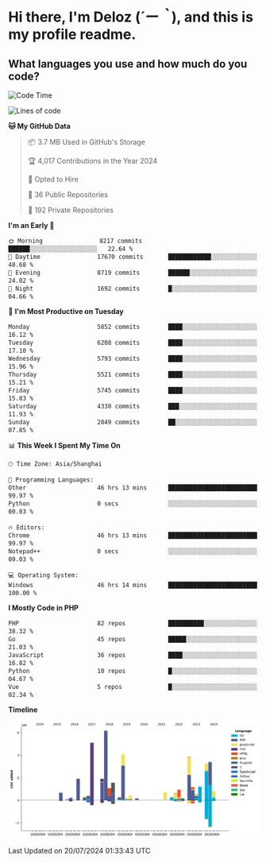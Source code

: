 # **Hi there, I'm Deloz (*´ー｀*), and this is my profile readme.**

## **What languages you use and how much do you code?**

<!--START_SECTION:waka-->
![Code Time](http://img.shields.io/badge/Code%20Time-4%2C455%20hrs%2018%20mins-blue)

![Lines of code](https://img.shields.io/badge/From%20Hello%20World%20I%27ve%20Written-41.2%20million%20lines%20of%20code-blue)

**🐱 My GitHub Data** 

> 📦 3.7 MB Used in GitHub's Storage 
 > 
> 🏆 4,017 Contributions in the Year 2024
 > 
> 💼 Opted to Hire
 > 
> 📜 36 Public Repositories 
 > 
> 🔑 192 Private Repositories 
 > 
**I'm an Early 🐤** 

```text
🌞 Morning                8217 commits        ██████░░░░░░░░░░░░░░░░░░░   22.64 % 
🌆 Daytime                17670 commits       ████████████░░░░░░░░░░░░░   48.68 % 
🌃 Evening                8719 commits        ██████░░░░░░░░░░░░░░░░░░░   24.02 % 
🌙 Night                  1692 commits        █░░░░░░░░░░░░░░░░░░░░░░░░   04.66 % 
```
📅 **I'm Most Productive on Tuesday** 

```text
Monday                   5852 commits        ████░░░░░░░░░░░░░░░░░░░░░   16.12 % 
Tuesday                  6208 commits        ████░░░░░░░░░░░░░░░░░░░░░   17.10 % 
Wednesday                5793 commits        ████░░░░░░░░░░░░░░░░░░░░░   15.96 % 
Thursday                 5521 commits        ████░░░░░░░░░░░░░░░░░░░░░   15.21 % 
Friday                   5745 commits        ████░░░░░░░░░░░░░░░░░░░░░   15.83 % 
Saturday                 4330 commits        ███░░░░░░░░░░░░░░░░░░░░░░   11.93 % 
Sunday                   2849 commits        ██░░░░░░░░░░░░░░░░░░░░░░░   07.85 % 
```


📊 **This Week I Spent My Time On** 

```text
🕑︎ Time Zone: Asia/Shanghai

💬 Programming Languages: 
Other                    46 hrs 13 mins      █████████████████████████   99.97 % 
Python                   0 secs              ░░░░░░░░░░░░░░░░░░░░░░░░░   00.03 % 

🔥 Editors: 
Chrome                   46 hrs 13 mins      █████████████████████████   99.97 % 
Notepad++                0 secs              ░░░░░░░░░░░░░░░░░░░░░░░░░   00.03 % 

💻 Operating System: 
Windows                  46 hrs 14 mins      █████████████████████████   100.00 % 
```

**I Mostly Code in PHP** 

```text
PHP                      82 repos            ██████████░░░░░░░░░░░░░░░   38.32 % 
Go                       45 repos            █████░░░░░░░░░░░░░░░░░░░░   21.03 % 
JavaScript               36 repos            ████░░░░░░░░░░░░░░░░░░░░░   16.82 % 
Python                   10 repos            █░░░░░░░░░░░░░░░░░░░░░░░░   04.67 % 
Vue                      5 repos             █░░░░░░░░░░░░░░░░░░░░░░░░   02.34 % 
```



**Timeline**

![Lines of Code chart](https://raw.githubusercontent.com/deloz/deloz/main/assets/bar_graph.png)


 Last Updated on 20/07/2024 01:33:43 UTC
<!--END_SECTION:waka-->
